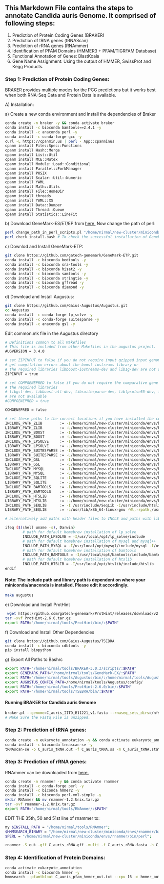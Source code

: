 ## This Markdown File contains the steps to annotate Candida auris Genome. It comprised of following steps:
1. Prediction of Protein Coding Genes (BRAKER)
2. Prediction of tRNA genes (tRNAScan)
3. Prediction of rRNA genes (RNAmmer)
4. Identification of PFAM Domains (HMMER3 + PFAM/TIGRFAM Database)
5. Functional Annotation of Genes: BlastKoala
6. Gene Name Assignment: Using the output of HMMER, SwissProt and Kegg Products.

### Step 1: Prediction of Protein Coding Genes:
BRAKER provides multiple modes for the PCG predictions but it works best when both RNA-Seq Data and Protein Data is available.

A) Installation:

a) Create a new conda environment and install the dependencies of Braker
```bash
conda create -n braker -y && conda activate braker
conda install -c bioconda bamtools==2.4.1 -y
conda install -c anaconda perl -y
conda install -c conda-forge gcc -y
curl -L https://cpanmin.us | perl - App::cpanminus
cpanm install File::Spec::Functions
cpanm install Hash::Merge
cpanm install List::Util
cpanm install MCE::Mutex
cpanm install Module::Load::Conditional
cpanm install Parallel::ForkManager
cpanm install POSIX
cpanm install Scalar::Util::Numeric
cpanm install YAML
cpanm install Math::Utils
cpanm install File::HomeDir
cpanm install threads
cpanm install YAML::XS
cpanm install Data::Dumper
cpanm install Thread::Queue
cpanm install Statistics::LineFit
```
b) Download GeneMark-ES/ET/EP from [here.](http://exon.gatech.edu/GeneMark/license_download.cgi) Now change the path of perl:
```bash
perl change_path_in_perl_scripts.pl "/home/nirmal/new-cluster/miniconda/envs/braker/bin/perl"
perl check_install.bash # To check the successful installation of GeneMark-ES
```
c) Downlod and Install GeneMark-ETP:
```bash
git clone https://github.com/gatech-genemark/GeneMark-ETP.git
conda install -c bioconda bedtools -y
conda install -c bioconda sra-tools -y
conda install -c bioconda hisat2 -y
conda install -c bioconda samtools -y
conda install -c bioconda stringtie -y
conda install -c bioconda gffread -y
conda install -c bioconda diamond -y
```
d) Download and Install Augustus:
```bash
git clone https://github.com/Gaius-Augustus/Augustus.git
cd Augustus
conda install -c conda-forge lp_solve -y
conda install -c conda-forge suitesparse -y
conda install -c anaconda gsl -y
```
Edit common.mk file in the Augustus directory
```bash
# Definitions common to all Makefiles
# This file is included from other Makefiles in the augustus project.
AUGVERSION = 3.4.0

# set ZIPINPUT to false if you do not require input gzipped input genome files,
# get compilation errors about the boost iostreams library or
# the required libraries libboost-iostreams-dev and lib1g-dev are not available
ZIPINPUT = true

# set COMPGENEPRED to false if you do not require the comparative gene prediction mode (CGP) or
# the required libraries
# libgsl-dev, libboost-all-dev, libsuitesparse-dev, liblpsolve55-dev, libmysql++-dev and libsqlite3-dev
# are not available
#COMPGENEPRED = true

COMGENEPRED = false

# set these paths to the correct locations if you have installed the corresponding packages in non-default locations:
INCLUDE_PATH_ZLIB        := -I/home/nirmal/new-cluster/miniconda/envs/braker/include
LIBRARY_PATH_ZLIB        := -L/home/nirmal/new-cluster/miniconda/envs/braker/lib -Wl,-rpath,/home/nirmal/new-cluster/miniconda/envs/braker/lib
INCLUDE_PATH_BOOST       := -I/home/nirmal/new-cluster/miniconda/envs/braker/include
LIBRARY_PATH_BOOST       := -L/home/nirmal/new-cluster/miniconda/envs/braker/lib -Wl,-rpath,/home/nirmal/new-cluster/miniconda/envs/braker/lib
INCLUDE_PATH_LPSOLVE     := -I/home/nirmal/new-cluster/miniconda/envs/braker/include/lpsolve
LIBRARY_PATH_LPSOLVE     := -L/home/nirmal/new-cluster/miniconda/envs/braker/lib -Wl,-rpath,/home/nirmal/new-cluster/miniconda/envs/braker/lib
INCLUDE_PATH_SUITESPARSE := -I/home/nirmal/new-cluster/miniconda/envs/braker/include
LIBRARY_PATH_SUITESPARSE := -L/home/nirmal/new-cluster/miniconda/envs/braker/lib -Wl,-rpath,/home/nirmal/new-cluster/miniconda/envs/braker/lib
INCLUDE_PATH_GSL         := -I/home/nirmal/new-cluster/miniconda/envs/braker/include
LIBRARY_PATH_GSL         := -L/home/nirmal/new-cluster/miniconda/envs/braker/lib -Wl,-rpath,/home/nirmal/new-cluster/miniconda/envs/braker/lib
INCLUDE_PATH_MYSQL       := -I/home/nirmal/new-cluster/miniconda/envs/braker/include/mysql      # the path to mysql++ may have to be adjusted
LIBRARY_PATH_MYSQL       := -L/home/nirmal/new-cluster/miniconda/envs/braker/lib -L/home/nirmal/new-cluster/miniconda/envs/braker/lib -Wl,-rpath,/home/nirmal/new-cluster/miniconda/envs/braker/lib
INCLUDE_PATH_SQLITE      := -I/home/nirmal/new-cluster/miniconda/envs/braker/include
LIBRARY_PATH_SQLITE      := -L/home/nirmal/new-cluster/miniconda/envs/braker/lib -Wl,-rpath,/home/nirmal/new-cluster/miniconda/envs/braker/lib
INCLUDE_PATH_BAMTOOLS    := -I/home/nirmal/new-cluster/miniconda/envs/braker/include/bamtools
LIBRARY_PATH_BAMTOOLS    := -L/home/nirmal/new-cluster/miniconda/envs/braker/lib -Wl,-rpath,/home/nirmal/new-cluster/miniconda/envs/braker/lib
INCLUDE_PATH_HTSLIB      := -I/home/nirmal/new-cluster/miniconda/envs/braker/include/htslib
LIBRARY_PATH_HTSLIB      := -L/home/nirmal/new-cluster/miniconda/envs/braker/lib -Wl,-rpath,/home/nirmal/new-cluster/miniconda/envs/braker/lib
INCLUDE_PATH_SEQLIB      := -I /usr/include/SeqLib -I/usr/include/htslib -I/usr/include/jsoncpp
LIBRARY_PATH_SEQLIB      := -L/usr/lib/x86_64-linux-gnu -Wl,-rpath,/usr/lib/x86_64-linux-gnu

# alternatively add paths with header files to INCLS and paths with library files to LDFLAGS

ifeq ($(shell uname -s), Darwin)
        # path for default homebrew installation of lp_solve
        INCLUDE_PATH_LPSOLVE = -I/usr/local/opt/lp_solve/include
        # path for default homebrew installation of mysql and mysql++
        INCLUDE_PATH_MYSQL = -I/usr/local/opt/mysql/include/mysql -I/usr/local/opt/mysql++/include/mysql
        # path for default homebrew installation of bamtools
        INCLUDE_PATH_BAMTOOLS = -I/usr/local/opt/bamtools/include/bamtools
        # path for default homebrew installation of htslib
        INCLUDE_PATH_HTSLIB = -I/usr/local/opt/htslib/include/htslib
endif
```
#### Note: The include path and library path is dependent on where your miniconda/anaconda is installed. Please edit it accordingly.

```bash
make augustus
```


e) Download and Install ProtHint
```bash
 wget https://github.com/gatech-genemark/ProtHint/releases/download/v2.6.0/ProtHint-2.6.0.tar.gz
tar -xvf ProtHint-2.6.0.tar.gz
export PATH="/home/nirmal/tools/ProtHint/bin/:$PATH"
```
f) Download and Install Other Dependencies
```bash
git clone https://github.com/Gaius-Augustus/TSEBRA
conda install -c bioconda cdbtools -y
pip install biopython
```
g) Export All Paths to Bashrc
```bash
export PATH="/home/nirmal/tools/BRAKER-3.0.3/scripts/:$PATH"
export GENEMARK_PATH="/home/nirmal/tools/GeneMark-EX/:$PATH"
export PATH="/home/nirmal/tools/Augustus/bin/:/home/nirmal/tools/Augustus/scripts/:$PATH"
export AUGUSTUS_CONFIG_PATH=/home/nirmal/tools/Augustus/config/
export PATH="/home/nirmal/tools/ProtHint-2.6.0/bin/:$PATH"
export PATH="/home/nirmal/tools/TSEBRA/bin/:$PATH"
```
#### Running BRAKER for Candida auris Genome
```bash
braker.pl --genome=C_auris_IITD_B11221_v1.fasta --rnaseq_sets_dirs=/nfs_master/nirmal/Nanopore/c_auris_methylation/pass/C_auris_annotation_data --rnaseq_sets_ids=SRR11511212,SRR13193644,SRR13193646,SRR18885077 --threads 16 --fungus
# Make Sure the Fastq File is unzipped.
```
### Step 2: Prediction of tRNA genes:
```bash
conda create -n eukaryote_annotation -y && conda activate eukaryote_annotation
conda install -c bioconda trnascan-se -y
tRNAscan-se -o C_auris_tRNA.out -f C_auris_tRNA.ss -m C_auris_tRNA.stats C_auris_genome.fasta
```
### Step 3: Prediction of rRNA genes:
RNAmmer can be downloaded from [here.](https://services.healthtech.dtu.dk/services/RNAmmer-1.2/)
```bash
conda create -n rnammer -y && conda activate rnammer
conda install -c conda-forge perl -y
conda install -c biconda hmmer2 -y
conda install -c bioconda perl-xml-simple -y
mkdir RNAmmer && mv rnammer-1.2.Unix.tar.gz
tar -xvf rnammer-1.2.Unix.tar.gz
export PATH="/home/nirmal/tools/RNAmmer/:$PATH"
```
EDIT THE 35th, 50 and 51st line of rnammer to: 
```bash
my $INSTALL_PATH = "/home/nirmal/tools/RNAmmer";
$HMMSEARCH_BINARY = "/home/nirmal/new-cluster/miniconda/envs/rnammer/bin/hmmsearch2";
$PERL = "/home/nirmal/new-cluster/miniconda/envs/rnammer/bin/perl";
```
```bash
rnammer -S euk -gff C_auris_rRNA.gff -multi -f C_auris_rRNA.fasta -h C_auris_rRNA -m tsu,ssu,lsu C_auris_genome.fasta
```
### Step 4: Identification of Protein Domains:
```bash
conda activate eukaryote_annotation
conda install -c bioconda hmmer -y
hmmsearch --pfamtblout C_auris_pfam_hmmer_out.txt --cpu 16 -o hmmer_out /home/nirmal/bin/Pfam-A.hmm braker.aa
```

